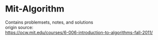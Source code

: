 # Mit-Algorithm
Contains problemsets, notes, and solutions <br>
origin source:<br>
https://ocw.mit.edu/courses/6-006-introduction-to-algorithms-fall-2011/
